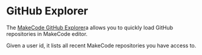 # GitHub Explorer

The [MakeCode GitHub Explorer](https://makecode.com/github-explorer)a allows you to quickly load GitHub repositories in MakeCode editor. 

Given a user id, it lists all recent MakeCode repositories you have access to.